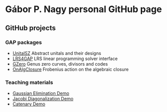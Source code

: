 # Gábor P. Nagy personal GitHub page

## GitHub projects

### GAP packages

* [UnitalSZ](https://github.com/nagygp/UnitalSZ) Abstract unitals and their designs
* [LRS4GAP](https://github.com/nagygp/LRS4GAP) LRS linear programming solver interface
* [GZero](https://github.com/nagygp/gzero-gap-package) Genus zero curves, divisors and codes
* [OnAlgClosure](https://github.com/nagygp/onalgclosure-gap-package) Frobenius action on the algebraic closure

### Teaching materials

* [Gaussian Elimination Demo](https://nagygp.github.io/matrix-algorithms/GaussianElimination.html)
* [Jacobi Diagonalization Demo](https://nagygp.github.io/matrix-algorithms/DiagonalizationJacobi.html)
* [Catenary Demo](https://nagygp.github.io/Demos/Catenary.html)